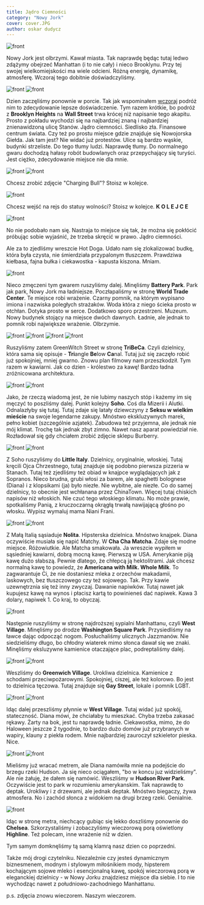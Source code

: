 ```yaml
---
title: Jądro Ciemności
category: "Nowy Jork"
cover: cover.JPG
author: oskar dudycz
---
```


![front](cover.JPG)

Nowy Jork jest olbrzymi. Kawał miasta. Tak naprawdę będąc tutaj ledwo zdążymy obejrzeć Manhattan (i to nie cały) i nieco Brooklynu. Przy tej swojej wielkomiejskości ma wiele odcieni. Różną energię, dynamikę, atmosferę. Wczoraj tego dobitnie doświadczyliśmy. 

![front](IMG_E4326.JPG)
![front](IMG_E4342.JPG)

Dzien zaczęliśmy ponownie w porcie. Tak jak wspominałem [wczoraj](/lekkie-przesilenie) podróż nim to zdecydowanie lepsze doświadczenie. Tym razem krótkie, bo podróż z **Brooklyn Heights** na **Wall Street** trwa krócej niż napisanie tego akapitu. Prosto z pokładu wychodzi się na najbardziej znaną i najbardziej znienawidzoną ulicę Stanów. Jądro ciemności. Siedlisko zła. Finansowe centrum świata. Czy też po prostu miejsce gdzie znajduje się Nowojorska Giełda. Jak tam jest? Nie widać już protestów. Ulice są bardzo wąskie, budynki strzeliste. Do tego tłumy ludzi. Naprawdę tłumy. Do normalnego gwaru dochodzą hałasy robót budowlanych oraz przepychający się turyści. Jest ciężko, zdecydowanie miejsce nie dla mnie.

![front](IMG_E4339.JPG)
![front](IMG_E4336.JPG)

Chcesz zrobić zdjęcie "Charging Bull"? Stoisz w kolejce.

![front](IMG_E4347.JPG)

Chcesz wejść na rejs do statuy wolności? Stoisz w kolejce. **K O L E J C E**

![front](IMG_4345.JPG)

No nie podobało nam się. Nastraja to miejsce się tak, że można się pokłócić próbując sobie wyjaśnić, że trzeba skręcić w prawo. Jądro ciemności.

Ale za to zjedliśmy wreszcie Hot Doga. Udało nam się zlokalizować budkę, która była czysta, nie śmierdziała przypalonym tłuszczem. Prawdziwa kiełbasa, fajna bułka i ciekawostka - kapusta kiszona. Mniam.

![front](IMG_E4332.JPG)

Nieco zmęczeni tym gwarem ruszyliśmy dalej. Minęliśmy **Battery Park**. Park jak park, Nowy Jork ma ładniejsze. Poczłapaliśmy w stronę **World Trade Center**. Te miejsce robi wrażenie. Czarny pomnik, na którym wypisano imiona i nazwiska poległych strażaków. Woda która z niego ścieka prosto w otchłan. Dotyka prosto w serce. Dodatkowo sporo przestrzeni. Muzeum. Nowy budynek stojący na miejsce dwóch dawnych. Ładnie, ale jednak to pomnik robi największe wrażenie. Olbrzymie.

![front](DQQM1937.JPG)
![front](EFPN1469.JPG)
![front](IMG_E4353.JPG)
![front](LNVB8176.JPG)

Ruszyliśmy zatem GreenWitch Street w stronę **TriBeCa**. Czyli dzielnicy, która sama się opisuje - **Tri**angle **Be**low **Ca**nal. Tutaj już się zaczęło robić już spokojniej, mniej gwarno. Znowu plan filmowy nam przeszkodził. Tym razem w kawiarni. Jak co dzien - królestwo za kawę! Bardzo ładna zróżnicowana architektura.

![front](IMG_E4357.JPG)
![front](IMG_E4359.JPG)

Jako, że rzeczą wiadomą jest, że nie lubimy naszych stóp i każemy im się męczyć to poszliśmy dalej. Punkt kolejny **Soho**. Coś dla Mizerii i Alutki. Odnalazłyby się tutaj. Tutaj zdaje się latały dziewczyny z **Seksu w wielkim mieście** na swoje legendarne zakupy. Mnóstwo ekskluzywnych marek, pełno kobiet (szczególnie azjatek). Zabudowa też przyjemna, ale jednak nie mój klimat. Trochę tak jednak zbyt zimno. Nawet nasz aparat powiedział nie. Rozładował się gdy chciałem zrobić zdjęcie sklepu Burberry. 

![front](IMG_E4362.JPG)
![front](IMG_E4363.JPG)

Z Soho ruszyliśmy do **Little Italy**. Dzielnicy, oryginalnie, włoskiej. Tutaj kręcili Ojca Chrzestnego, tutaj znajduje się podobno pierwsza pizzeria w Stanach. Tutaj też zjedliśmy też obiad w knajpce wyglądających jak z Sopranos. Nieco brudna, grubi włosi za barem, ale spaghetti bolognese (Diana) i z klopsikami (ja) było niezłe. Nie wybitne, ale niezłe. Co do samej dzielnicy, to obecnie jest wchłanana przez ChinaTown. Więcej tutaj chiskich napisów niż włoskich. Nie czuć tego włoskiego klimatu. No może prawie, spotkaliśmy Panią, z kruczoczarną okrągłą trwałą nawijającą głośno po włosku. Wypisz wymaluj mama Niani Frani.

![front](IMG_E4369.JPG)
![front](IMG_E4379.JPG)

Z Małą Italią sąsiaduje **Nolita**. Hipsterska dzielnica. Mnóstwo knajpek. Diana oczywiście musiała się napić Matchy. W **Cha Cha Matcha**. Zdaje się modne miejsce. Różowiutkie. Ale Matcha smakowała. Ja wreszcie wypiłem w sąsiedniej kawiarni, dobrą mocną kawę. Pierwszą w USA. Amerykanie piją kawę dużo słabszą. Pewnie dlatego, że chłepcą ją hektolitrami. Jak chcesz normalną kawę to powiedz, że **Americana with Milk. Whole Milk**. To zagwarantuje Ci, że nie dostaniesz mleka z orzechów makadamii, laskowych, bez tłuszczowego czy też sojowego. Tak. Przy kawie uzewnętrznia się też inny zwyczaj. Dawanie napiwków. Tutaj nawet jak kupujesz kawę na wynos i płacisz kartą to powinieneś dać napiwek. Kawa 3 dolary, napiwek 1. Co kraj, to obyczaj.

![front](IMG_E4370.JPG)

Następnie ruszyliśmy w stronę najdroższej sypialni Manhattanu, czyli **West Village**. Minęliśmy po drodze **Washington Square Park**. Przysiedliśmy na ławce dając odpocząć nogom. Posłuchaliśmy ulicznych Jazzmanów. Nie siedzieliśmy długo, bo chłodny wiaterek mimo słonca dawał się we znaki. Minęliśmy eksluzywne kamienice otaczające plac, podreptaliśmy dalej. 

![front](IMG_E4380.JPG)
![front](IMG_E4385.JPG)

Weszliśmy do **Greenwich Village**. Urokliwa dzielnica. Kamienice z schodami przeciwpożarowymi. Spokojniej, ciszej, ale też kolorowo. Bo jest to dzielnica tęczowa. Tutaj znajduje się **Gay Street**, lokale i pomnik LGBT. 

![front](IMG_4394.JPG)
![front](IMG_E4401.JPG)

Idąc dalej przeszliśmy płynnie w **West Village**. Tutaj widać już spokój, stateczność. Diana mówi, że chciałaby tu mieszkać. Chyba trzeba zakasać rękawy. Żarty na bok, jest tu naprawdę ładnie. Ciekawostka, mimo, że do Haloween jeszcze 2 tygodnie, to bardzo dużo domów już przybranych w wapiry, klauny z piekła rodem. Mnie najbardziej zauroczył szkieletor pieska. Nice.

![front](IMG_E4407.JPG)
![front](YKJO4896.JPG)

Mieliśmy już wracać metrem, ale Diana namówiła mnie na podejście do brzegu rzeki Hudson. Ja się nieco ociągałem, "bo w koncu juz widzieliśmy". Ale nie żałuję, że dałem się namówić. Weszliśmy w **Hudson River Park**. Oczywiście jest to park w rozumieniu amerykanskim. Tak naprawdę to deptak. Urokliwy i z drzewami, ale jednak deptak. Mnóstwo biegaczy, żywa atmosfera. No i zachód słonca z widokiem na drugi brzeg rzeki. Genialnie.

![front](IMG_E4412.JPG)

Idąc w stronę metra, niechcący gubiąc się lekko doszliśmy ponownie do **Chelsea**. Szkorzystaliśmy i zobaczyliśmy wieczorową porą oświetlony **Highline**. Też polecam, inne wrażenie niż w dzien.


Tym samym domknęliśmy tą samą klamrą nasz dzien co poprzedni. 

Także mój drogi czytelniku. Niezależnie czy jesteś dynamicznym biznesmenem, modnym i stylowym miłośnikiem mody, hipsterem kochającym sojowe mleko i esencjonalną kawę, spokój wieczorową porą w eleganckiej dzielnicy - w Nowy Jorku znajdziesz miejsce dla siebie. I to nie wychodząc nawet z południowo-zachodniego Manhattanu.

p.s. zdjęcia znowu wieczorem. Naszym wieczorem.